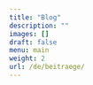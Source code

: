 ```yaml
---
title: "Blog"
description: ""
images: []
draft: false
menu: main
weight: 2
url: /de/beitraege/
---
```

